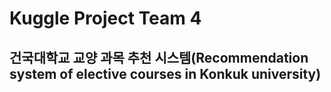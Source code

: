 # Kuggle Project Team 4
## 건국대학교 교양 과목 추천 시스템(Recommendation system of elective courses in Konkuk university)

